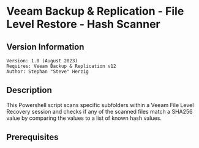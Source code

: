 # Veeam Backup & Replication - File Level Restore - Hash Scanner

## Version Information
~~~~
Version: 1.0 (August 2023)
Requires: Veeam Backup & Replication v12
Author: Stephan "Steve" Herzig
~~~~

## Description
This Powershell script scans specific subfolders within a Veeam File Level Recovery session and checks if any of the scanned files match a SHA256 value by comparing the values to a list of known hash values.



## Prerequisites
